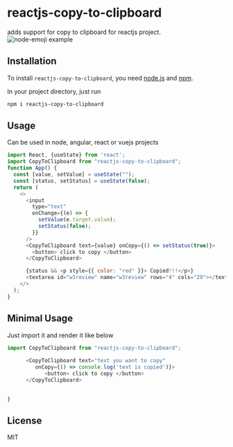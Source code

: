 # reactjs-copy-to-clipboard
adds support for copy to clipboard for reactjs project. 
![node-emoji example](https://i.imgur.com/1g3zPvy.gif)

## Installation
To install `reactjs-copy-to-clipboard`, you need [node.js](http://nodejs.org/) and [npm](https://github.com/npm/npm#super-easy-install).

In your project directory, just run
```sh
npm i reactjs-copy-to-clipboard
```

## Usage
Can be used in node, angular, react or vuejs projects 
```js
import React, {useState} from 'react';
import CopyToClipboard from "reactjs-copy-to-clipboard";
function App() {
  const [value, setValue] = useState("");
  const [status, setStatus] = useState(false);
  return (
    <>
      <input
        type="text"
        onChange={(e) => {
          setValue(e.target.value);
          setStatus(false);
        }}
      />
      <CopyToClipboard text={value} onCopy={() => setStatus(true)}>
        <button> click to copy </button>
      </CopyToClipboard>

      {status && <p style={{ color: "red" }}> Copied!!!</p>}
      <textarea id="w3review" name="w3review" rows="4" cols="29"></textarea>
    </>
  );
}
```
## Minimal Usage
Just import it and render it like below
```js
import CopyToClipboard from "reactjs-copy-to-clipboard";
 
      <CopyToClipboard text="text you want to copy" 
         onCopy={() => console.log('text is copied')}>
            <button> click to copy </button>
      </CopyToClipboard>

 
}
```


## License
MIT


